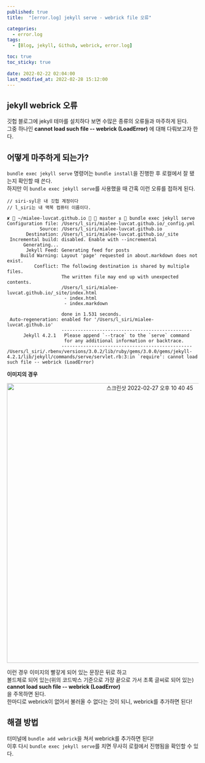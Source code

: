 ```yaml
---
published: true
title:  "[error.log] jekyll serve - webrick file 오류"

categories:
  - error.log
tags:
  - [Blog, jekyll, Github, webrick, error.log]

toc: true
toc_sticky: true
 
date: 2022-02-22 02:04:00
last_modified_at: 2022-02-28 15:12:00
---
```


## jekyll webrick 오류

깃헙 블로그에 jekyll 테마를 설치하다 보면 수많은 종류의 오류들과 마주하게 된다.  
그중 하나인 **cannot load such file -- webrick (LoadError)** 에 대해 다뤄보고자 한다.
<br>

## 어떻게 마주하게 되는가?
`bundle exec jekyll serve` 명령어는 `bundle install`을 진행한 후 로컬에서 잘 됐는지 확인할 때 쓴다.  
하지만 이 `bundle exec jekyll serve`를 사용했을 때 간혹 이런 오류를 접하게 된다.
<br/>

```shell
// siri-syl은 내 깃헙 계정이다
// l_siri는 내 맥북 컴퓨터 이름이다.

✘  ~/mialee-luvcat.github.io   master ±  bundle exec jekyll serve
Configuration file: /Users/l_siri/mialee-luvcat.github.io/_config.yml
            Source: /Users/l_siri/mialee-luvcat.github.io
       Destination: /Users/l_siri/mialee-luvcat.github.io/_site
 Incremental build: disabled. Enable with --incremental
      Generating... 
       Jekyll Feed: Generating feed for posts
     Build Warning: Layout 'page' requested in about.markdown does not exist.
          Conflict: The following destination is shared by multiple files.
                    The written file may end up with unexpected contents.
                    /Users/l_siri/mialee-luvcat.github.io/_site/index.html
                     - index.html
                     - index.markdown
                    
                    done in 1.531 seconds.
 Auto-regeneration: enabled for '/Users/l_siri/mialee-luvcat.github.io'
                    ------------------------------------------------
      Jekyll 4.2.1   Please append `--trace` to the `serve` command 
                     for any additional information or backtrace. 
                    ------------------------------------------------
/Users/l_siri/.rbenv/versions/3.0.2/lib/ruby/gems/3.0.0/gems/jekyll-4.2.1/lib/jekyll/commands/serve/servlet.rb:3:in `require': cannot load such file -- webrick (LoadError)

```

**이미지의 경우**

<center><img width="735" alt="스크린샷 2022-02-27 오후 10 40 45" src="https://user-images.githubusercontent.com/87490361/155889000-8c206744-59d6-4069-8b22-5bee2123c2f4.png"></center>

이런 경우 이미지의 빨갛게 되어 있는 문장은 뒤로 하고  
볼드체로 되어 있는(위의 코드박스 기준으로 가장 끝으로 가서 초록 글씨로 되어 있는)  
**cannot load such file -- webrick (LoadError)**  
을 주목하면 된다.  
한마디로 webrick이 없어서 불러올 수 없다는 것이 되니, webrick를 추가하면 된다!  

## 해결 방법

터미널에 `bundle add webrick`을 쳐서 webrick를 추가하면 된다!  
이후 다시 `bundle exec jekyll serve`를 치면 무사히 로컬에서 진행됨을 확인할 수 있다.

<br>  
